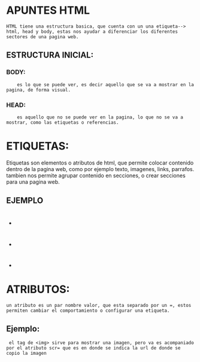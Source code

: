 # APUNTES HTML 
    HTML tiene una estructura basica, que cuenta con un una etiqueta--> html, head y body, estas nos ayudar a diferenciar los diferentes sectores de una pagina web.

 ## ESTRUCTURA INICIAL:
   
   ### BODY:
        es lo que se puede ver, es decir aquello que se va a mostrar en la pagina, de forma visual.
   ### HEAD:
        es aquello que no se puede ver en la pagina, lo que no se va a mostrar, como las etiquetas o referencias.


# ETIQUETAS:
 Etiquetas son elementos o atributos de html, que permite colocar contenido dentro de la pagina web, como por ejemplo texto, imagenes, links, parrafos. tambien nos permite agrupar contenido en secciones, o crear secciones para una pagina web. 
 
 ## EJEMPLO
 - <h1>
 - <div>
 - <p>

# ATRIBUTOS:
    un atributo es un par nombre valor, que esta separado por un =, estos permiten cambiar el comportamiento o configurar una etiqueta.

 ## Ejemplo:
     el tag de <img> sirve para mostrar una imagen, pero va es acompaniado por el atributo scr= que es en donde se indica la url de donde se copio la imagen